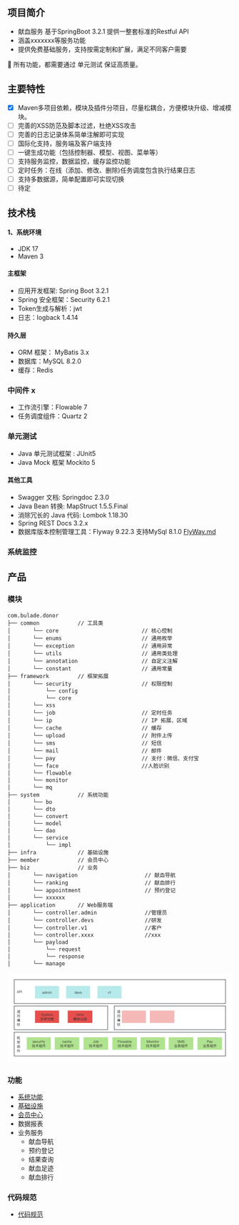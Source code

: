 ## 项目简介
- 献血服务 基于SpringBoot 3.2.1 提供一整套标准的Restful API
- 涵盖xxxxxxx等服务功能
- 提供免费基础服务，支持按需定制和扩展，满足不同客户需要

🙂 所有功能，都需要通过 单元测试 保证高质量。

## 主要特性
- [x] Maven多项目依赖，模块及插件分项目，尽量松耦合，方便模块升级、增减模块。
- [ ] 完善的XSS防范及脚本过滤，杜绝XSS攻击
- [ ] 完善的日志记录体系简单注解即可实现
- [ ] 国际化支持，服务端及客户端支持
- [ ] 一键生成功能（包括控制器、模型、视图、菜单等）
- [ ] 支持服务监控，数据监控，缓存监控功能
- [ ] 定时任务：在线（添加、修改、删除)任务调度包含执行结果日志
- [ ] 支持多数据源，简单配置即可实现切换
- [ ] 待定

## 技术栈
#### 1、系统环境
* JDK 17
* Maven 3

#### 主框架
* 应用开发框架: Spring Boot 3.2.1
* Spring 安全框架：Security  6.2.1
* Token生成与解析：jwt
* 日志：logback 1.4.14

#### 持久层
* ORM 框架： MyBatis 3.x
* 数据库：MySQL 8.2.0
* 缓存：Redis 

### 中间件 x
* 工作流引擎：Flowable 7
* 任务调度组件：Quartz 2

### 单元测试
* Java 单元测试框架 : JUnit5
* Java Mock 框架 Mockito 5

#### 其他工具
* Swagger 文档: Springdoc 2.3.0
* Java Bean 转换: MapStruct 1.5.5.Final
* 消除冗长的 Java 代码: Lombok 1.18.30
* Spring REST Docs 3.2.x
* 数据库版本控制管理工具：Flyway 9.22.3 支持MySql 8.1.0 
[FlyWay.md](docs%2Fdictionary%2FFlyWay.md)


### 系统监控

## 产品

### 模块
```
com.bulade.donor
├── common            // 工具类
│       └── core                          // 核心控制
│       └── enums                         // 通用枚举
│       └── exception                     // 通用异常
│       └── utils                         // 通用类处理
│       └── annotation                    // 自定义注解
│       └── constant                      // 通用常量
├── framework         // 框架拓展
│       └── security                      // 权限控制
│           └── config
│           └── core
│       └── xss
│       └── job                           // 定时任务
│       └── ip                            // IP 拓展、区域
│       └── cache                         // 缓存
│       └── upload                        // 附件上传
│       └── sms                           // 短信
│       └── mail                          // 邮件
│       └── pay                           // 支付：微信、支付宝
│       └── face                          //人脸识别
│       └── flowable
│       └── monitor
│       └── mq
├── system            // 系统功能
│       └── bo
│       └── dto
│       └── convert
│       └── model
│       └── dao
│       └── service
│           └── impl
├── infra             // 基础设施
├── member            // 会员中心
├── biz               // 业务
│       └── navigation                     // 献血导航
│       └── ranking                        // 献血排行
│       └── appointment                    // 预约登记
│       └── xxxxxx
├── application       // Web服务端
│       └── controller.admin               //管理员
│       └── controller.devs                //研发
│       └── controller.v1                  //客户
│       └── controller.xxxx                //xxx
│       └── payload
│           └── request
│           └── response
│       └── manage

```

![献血服务.png](docs%2F%E7%8C%AE%E8%A1%80%E6%9C%8D%E5%8A%A1.png)

### 功能
* [系统功能](bulade-donor-system%2FREADME.md)
* [基础设施](bulade-donor-infra%2FREADME.md)
* [会员中心](bulade-donor-member%2FREADME.md)
* 数据报表
* 业务服务
  * 献血导航
  * 预约登记
  * 结果查询
  * 献血足迹
  * 献血排行

### 代码规范
* [代码规范](https://github.com/bulade-platform/Java-specification)
